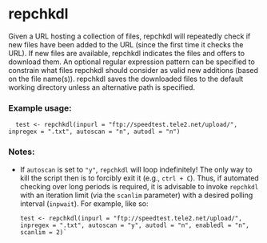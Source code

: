 # repchkdl
Given a URL hosting a collection of files, repchkdl will repeatedly check if new files have been added to the URL (since the first time it checks the URL). If new files are available, repchkdl indicates the files and offers to download them. An optional regular expression pattern can be specified to constrain what files repchkdl should consider as valid new additions (based on the file name(s)). repchkdl saves the downloaded files to the default working directory unless an alternative path is specified.

### Example usage:
      test <- repchkdl(inpurl = "ftp://speedtest.tele2.net/upload/", inpregex = ".txt", autoscan = "n", autodl = "n")

### Notes:
* If `autoscan` is set to `"y"`, `repchkdl` will loop indefinitely! The only way to kill the script then is to forcibly exit it (e.g., `ctrl + C`). Thus, if automated checking over long periods is required, it is advisable to invoke `repchkdl` with an iteration limit (via the `scanlim` parameter) with a desired polling interval (`inpwait`). For example, like so:

      test <- repchkdl(inpurl = "ftp://speedtest.tele2.net/upload/", inpregex = ".txt", autoscan = "y", autodl = "n", enabledl = "n", scanlim = 2)`
